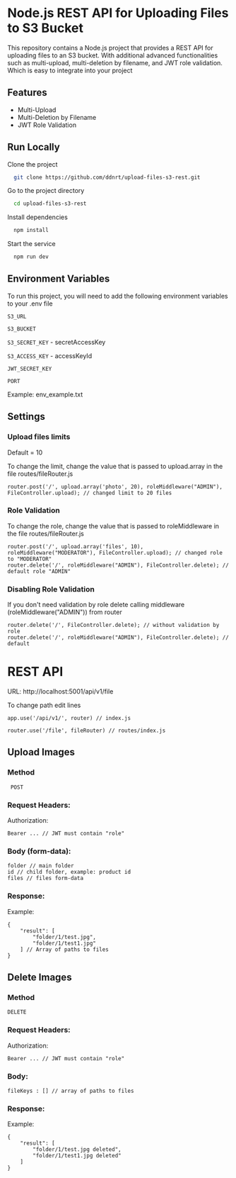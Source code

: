 
# Node.js REST API for Uploading Files to S3 Bucket

This repository contains a Node.js project that provides a REST API for uploading files to an S3 bucket. With additional advanced functionalities such as multi-upload, multi-deletion by filename, and JWT role validation. Which is easy to integrate into your project



## Features

- Multi-Upload
- Multi-Deletion by Filename
- JWT Role Validation


## Run Locally

Clone the project

```bash
  git clone https://github.com/ddnrt/upload-files-s3-rest.git
```
Go to the project directory
```bash
  cd upload-files-s3-rest
```
Install dependencies

```bash
  npm install
```

Start the service

```bash
  npm run dev
```

## Environment Variables

To run this project, you will need to add the following environment variables to your .env file

`S3_URL`

`S3_BUCKET`

`S3_SECRET_KEY` - secretAccessKey

`S3_ACCESS_KEY` - accessKeyId

`JWT_SECRET_KEY`

`PORT`

Example: env_example.txt

## Settings

### Upload files limits
Default = 10

To change the limit, change the value that is passed to upload.array in the file routes/fileRouter.js
```
router.post('/', upload.array('photo', 20), roleMiddleware("ADMIN"), FileController.upload); // changed limit to 20 files
```

### Role Validation
To change the role, change the value that is passed to roleMiddleware in the file routes/fileRouter.js 
```
router.post('/', upload.array('files', 10), roleMiddleware("MODERATOR"), FileController.upload); // changed role to "MODERATOR"
router.delete('/', roleMiddleware("ADMIN"), FileController.delete); // default role "ADMIN"
```
### Disabling Role Validation
If you don't need validation by role delete calling middleware (roleMiddleware("ADMIN")) from router
```
router.delete('/', FileController.delete); // without validation by role
router.delete('/', roleMiddleware("ADMIN"), FileController.delete); // default

```

# REST API
URL: http://localhost:5001/api/v1/file

To change path edit lines
```
app.use('/api/v1/', router) // index.js

router.use('/file', fileRouter) // routes/index.js
```

## Upload Images

### Method
``` POST```

### Request Headers:

Authorization:
```
Bearer ... // JWT must contain "role"
```

### Body (form-data):
```
folder // main folder
id // child folder, example: product id
files // files form-data
```

### Response:

Example: 
```
{
    "result": [
        "folder/1/test.jpg",
        "folder/1/test1.jpg"
    ] // Array of paths to files
}
```

## Delete Images

### Method
``` DELETE ```

### Request Headers:

Authorization:
```
Bearer ... // JWT must contain "role"
```

### Body:
```
fileKeys : [] // array of paths to files
```

### Response:

Example: 
```
{
    "result": [
        "folder/1/test.jpg deleted",
        "folder/1/test1.jpg deleted"
    ]
}
```
